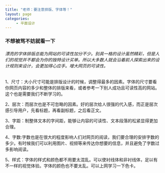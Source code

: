 ```yaml
---
title: "老师：要注意排版、字体等！"
layout: page
categories:
     - 平面设计
---
```

### 不想被骂不妨就看一下

###### 漂亮的字体排版总能为网站的可读性加分不少。别具一格的设计虽然精彩，但是人们的视觉并不都会为你的独特设计买单。所以大多数人就会沿着前人探索出来的设计规则来设计，会更加得心应手。增大网页的可读性。
1、尺寸：大小尺寸可能是排版设计的时候，调整得最多的因素。字体的尺寸要看你网页内容的多少和整体的排版来看，或者参考一下别人成功且可读性高的网站。这个也是需要我们不断学习的。

2、层次：而层次也是不可忽略的因素。好的层次给人很强的代入感，而正是层次感引导用户，先看标题，再看副标题，之后看正文。

3、字距：制整体文本的字间距，能够让内容的可读性、文本段落的松紧显得更加合理。

4、字数:字数也是在很大的程度影响人们对网页的阅读，我们要合理的安排字数的多少。有时候我们可以利用图片、视频等来传达你想要的信息，并且避免了字数过多影响阅读。

5、样式：字体的样式和颜色都不用要太混乱。可以使衬线体和非衬线体，足以有不一样的视觉体验。字体的颜色也不要太乱。可以上网学习一下色卡。
